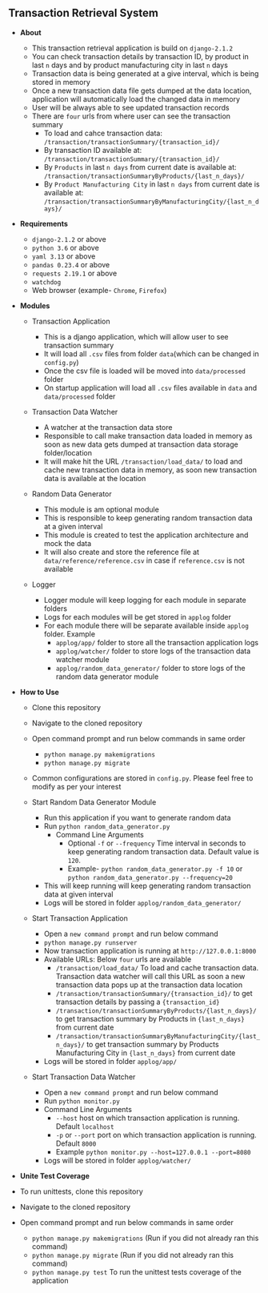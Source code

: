Transaction Retrieval System
----------------------------
- __About__
  - This transaction retrieval application is build on `django-2.1.2`
  - You can check transaction details by transaction ID, by product in last `n` days and by product manufacturing city in last `n` days
  - Transaction data is being generated at a give interval, which is being stored in memory
  - Once a new transaction data file gets dumped at the data location, application will automatically load the changed data in memory
  - User will be always able to see updated transaction records
  - There are `four` urls from where user can see the transaction summary
    - To load and cahce transaction data: `/transaction/transactionSummary/{transaction_id}/`
    - By transaction ID available at: `/transaction/transactionSummary/{transaction_id}/`
    - By `Products` in last `n days` from current date is available at: `/transaction/transactionSummaryByProducts/{last_n_days}/`
    - By `Product Manufacturing City` in last `n days` from current date is available at: `/transaction/transactionSummaryByManufacturingCity/{last_n_days}/`

- __Requirements__
  - `django-2.1.2` or above
  - `python 3.6` or above
  - `yaml 3.13` or above
  - `pandas 0.23.4` or above
  - `requests 2.19.1` or above
  - `watchdog`
  - Web browser (example- `Chrome`, `Firefox`)

- __Modules__
  - Transaction Application
    - This is a django application, which will allow user to see transaction summary
    - It will load all `.csv` files from folder `data`(which can be changed in `config.py`)
    - Once the csv file is loaded will be moved into `data/processed` folder
    - On startup application will load all `.csv` files available in `data` and `data/processed` folder

  - Transaction Data Watcher
    - A watcher at the transaction data store
    - Responsible to call make transaction data loaded in memory as soon as new data gets
      dumped at transaction data storage folder/location
    - It will make hit the URL `/transaction/load_data/` to load and cache new transaction data
      in memory, as soon new transaction data is available at the location

  - Random Data Generator
    - This module is am optional module
    - This is responsible to keep generating random transaction data at a given interval
    - This module is created to test the application architecture and mock the data
    - It will also create and store the reference file at `data/reference/reference.csv` in case if 
      `reference.csv` is not available

  - Logger
    - Logger module will keep logging for each module in separate folders
    - Logs for each modules will be get stored in `applog` folder
    - For each module there will be separate available inside `applog` folder. Example
      - `applog/app/` folder to store all the transaction application logs
      - `applog/watcher/` folder to store logs of the transaction data watcher module
      - `applog/random_data_generator/` folder to store logs of the random data generator module

- __How to Use__
  - Clone this repository
  - Navigate to the cloned repository
  - Open command prompt and run below commands in same order
    - `python manage.py makemigrations`
    - `python manage.py migrate`

  - Common configurations are stored in `config.py`. Please feel free to modify as per your interest

  - Start Random Data Generator Module
    - Run this application if you want to generate random data
    - Run `python random_data_generator.py`
      - Command Line Arguments
        - Optional `-f` or `--frequency` Time interval in seconds to keep generating random transaction data.
          Default value is `120`.
        - Example- `python random_data_generator.py -f 10` or `python random_data_generator.py --frequency=20`
    - This will keep running will keep generating random transaction data at given interval
    - Logs will be stored in folder `applog/random_data_generator/`

  - Start Transaction Application
    - Open a `new command prompt` and run below command
    - `python manage.py runserver`
    - Now transaction application is running at `http://127.0.0.1:8000`
    - Available URLs: Below `four` urls are available
      - `/transaction/load_data/` To load and cache transaction data. Transaction data watcher will
        call this URL as soon a new transaction data pops up at the transaction data location
      - `/transaction/transactionSummary/{transaction_id}/` to get transaction details by passing a `{transaction_id}`
      - `/transaction/transactionSummaryByProducts/{last_n_days}/` to get transaction summary by
        Products in `{last_n_days}` from current date
      - `/transaction/transactionSummaryByManufacturingCity/{last_n_days}/` to get transaction summary
        by Products Manufacturing City in `{last_n_days}` from current date
    - Logs will be stored in folder `applog/app/`

  - Start Transaction Data Watcher
    - Open a `new command prompt` and run below command
    - Run `python monitor.py`
    - Command Line Arguments
      - `--host` host on which transaction application is running. Default `localhost`
      - `-p` or `--port` port on which transaction application is running. Default `8000`
      - Example `python monitor.py --host=127.0.0.1 --port=8080`
    - Logs will be stored in folder `applog/watcher/`
  
 - __Unite Test Coverage__
  - To run unittests, clone this repository
  - Navigate to the cloned repository
  - Open command prompt and run below commands in same order
    - `python manage.py makemigrations` (Run if you did not already ran this command)
    - `python manage.py migrate` (Run if you did not already ran this command)
    - `python manage.py test` To run the unittest tests coverage of the application
